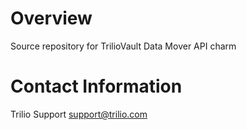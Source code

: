 # Overview

Source repository for TrilioVault Data Mover API charm

# Contact Information

Trilio Support <support@trilio.com>
